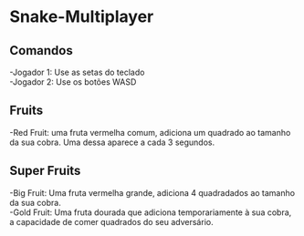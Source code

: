 # Snake-Multiplayer

## Comandos
  -Jogador 1: Use as setas do teclado  
  -Jogador 2: Use os botões WASD

## Fruits
-Red Fruit: uma fruta vermelha comum, adiciona um quadrado ao tamanho da sua cobra. Uma dessa aparece a cada 3 segundos.
  
## Super Fruits
  -Big Fruit: Uma fruta vermelha grande, adiciona 4 quadradados ao tamanho da sua cobra.  
  -Gold Fruit: Uma fruta dourada que adiciona temporariamente à sua cobra, a capacidade de comer quadrados do seu adversário.
